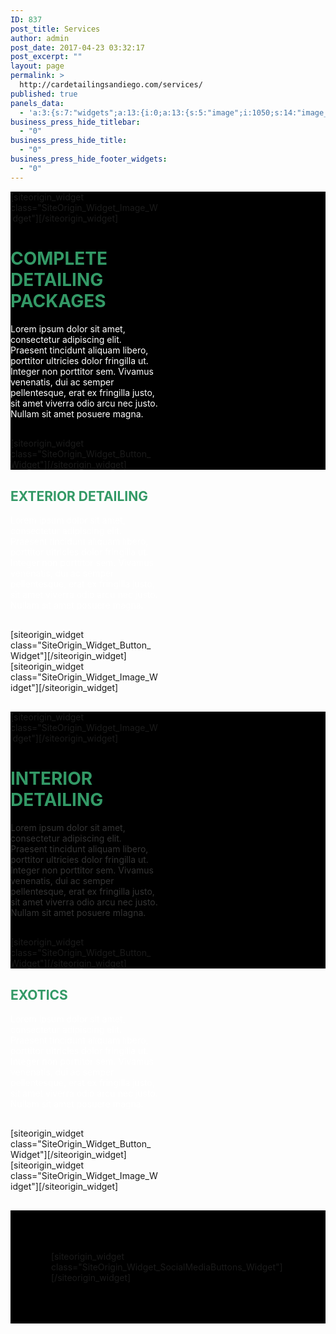```yaml
---
ID: 837
post_title: Services
author: admin
post_date: 2017-04-23 03:32:17
post_excerpt: ""
layout: page
permalink: >
  http://cardetailingsandiego.com/services/
published: true
panels_data:
  - 'a:3:{s:7:"widgets";a:13:{i:0;a:13:{s:5:"image";i:1050;s:14:"image_fallback";s:91:"http://layouts.siteorigin.com/wp-content/uploads/2015/08/background-18176_1280.jpg#1280x853";s:4:"size";s:12:"medium_large";s:5:"align";s:7:"default";s:5:"title";s:0:"";s:14:"title_position";s:6:"hidden";s:3:"alt";s:0:"";s:3:"url";s:0:"";s:5:"bound";b:1;s:12:"_sow_form_id";s:13:"590a9bde61311";s:10:"new_window";b:0;s:10:"full_width";b:0;s:11:"panels_info";a:7:{s:5:"class";s:30:"SiteOrigin_Widget_Image_Widget";s:3:"raw";b:0;s:4:"grid";i:0;s:4:"cell";i:0;s:2:"id";i:0;s:9:"widget_id";s:36:"16b4132a-d318-4dd2-a2a7-bce3af477ef0";s:5:"style";a:1:{s:18:"background_display";s:4:"tile";}}}i:1;a:6:{s:5:"title";s:0:"";s:4:"text";s:379:"<h1><span style="color: #339966;">COMPLETE DETAILING PACKAGES</span></h1><p>Lorem ipsum dolor sit amet, consectetur adipiscing elit. Praesent tincidunt aliquam libero, porttitor ultricies dolor fringilla ut. Integer non porttitor sem. Vivamus venenatis, dui ac semper pellentesque, erat ex fringilla justo, sit amet viverra odio arcu nec justo. Nullam sit amet posuere magna.</p>";s:20:"text_selected_editor";s:7:"tinymce";s:12:"_sow_form_id";s:13:"5909c01226ff9";s:11:"panels_info";a:6:{s:5:"class";s:31:"SiteOrigin_Widget_Editor_Widget";s:4:"grid";i:0;s:4:"cell";i:1;s:2:"id";i:1;s:9:"widget_id";s:36:"a139c9ff-9122-4f90-a94d-9be5ef4cb447";s:5:"style";a:3:{s:27:"background_image_attachment";b:0;s:18:"background_display";s:4:"tile";s:10:"font_color";s:7:"#ffffff";}}s:5:"autop";b:0;}i:2;a:8:{s:4:"text";s:9:"READ MORE";s:3:"url";s:9:"post: 834";s:11:"button_icon";a:4:{s:13:"icon_selected";s:0:"";s:10:"icon_color";b:0;s:4:"icon";i:1235;s:24:"so_field_container_state";s:4:"open";}s:6:"design";a:12:{s:5:"width";b:0;s:10:"width_unit";s:2:"px";s:5:"align";s:4:"left";s:5:"theme";s:4:"atom";s:12:"button_color";s:7:"#000000";s:10:"text_color";s:7:"#dd3333";s:5:"hover";b:1;s:4:"font";s:7:"default";s:9:"font_size";s:1:"1";s:8:"rounding";s:1:"0";s:7:"padding";s:1:"1";s:24:"so_field_container_state";s:4:"open";}s:10:"attributes";a:6:{s:2:"id";s:0:"";s:7:"classes";s:0:"";s:5:"title";s:0:"";s:7:"onclick";s:0:"";s:3:"rel";s:0:"";s:24:"so_field_container_state";s:6:"closed";}s:12:"_sow_form_id";s:13:"5909c03e2f038";s:11:"panels_info";a:6:{s:5:"class";s:31:"SiteOrigin_Widget_Button_Widget";s:4:"grid";i:0;s:4:"cell";i:1;s:2:"id";i:2;s:9:"widget_id";s:36:"26ad0d6d-7713-4933-a394-bf2f4a49f3d1";s:5:"style";a:2:{s:27:"background_image_attachment";b:0;s:18:"background_display";s:4:"tile";}}s:10:"new_window";b:0;}i:3;a:6:{s:5:"title";s:0:"";s:4:"text";s:370:"<h2><span style="color: #339966;">EXTERIOR DETAILING</span></h2><p>Lorem ipsum dolor sit amet, consectetur adipiscing elit. Praesent tincidunt aliquam libero, porttitor ultricies dolor fringilla ut. Integer non porttitor sem. Vivamus venenatis, dui ac semper pellentesque, erat ex fringilla justo, sit amet viverra odio arcu nec justo. Nullam sit amet posuere magna.</p>";s:20:"text_selected_editor";s:7:"tinymce";s:12:"_sow_form_id";s:13:"5909c0985f6ff";s:11:"panels_info";a:6:{s:5:"class";s:31:"SiteOrigin_Widget_Editor_Widget";s:4:"grid";i:1;s:4:"cell";i:0;s:2:"id";i:3;s:9:"widget_id";s:36:"d7695360-56f3-43ab-b293-51ae82c0309e";s:5:"style";a:3:{s:27:"background_image_attachment";b:0;s:18:"background_display";s:4:"tile";s:10:"font_color";s:7:"#ffffff";}}s:5:"autop";b:0;}i:4;a:8:{s:4:"text";s:14:"MEET THE OWNER";s:3:"url";s:9:"post: 835";s:11:"button_icon";a:4:{s:13:"icon_selected";s:0:"";s:10:"icon_color";b:0;s:4:"icon";i:1235;s:24:"so_field_container_state";s:4:"open";}s:6:"design";a:12:{s:5:"width";b:0;s:10:"width_unit";s:2:"px";s:5:"align";s:4:"left";s:5:"theme";s:4:"flat";s:12:"button_color";s:7:"#000000";s:10:"text_color";s:7:"#dd3333";s:4:"font";s:7:"default";s:9:"font_size";s:1:"1";s:8:"rounding";s:1:"0";s:7:"padding";s:1:"1";s:24:"so_field_container_state";s:4:"open";s:5:"hover";b:0;}s:10:"attributes";a:6:{s:2:"id";s:0:"";s:7:"classes";s:0:"";s:5:"title";s:0:"";s:7:"onclick";s:0:"";s:3:"rel";s:0:"";s:24:"so_field_container_state";s:6:"closed";}s:12:"_sow_form_id";s:13:"5909c0da9db9b";s:10:"new_window";b:0;s:11:"panels_info";a:7:{s:5:"class";s:31:"SiteOrigin_Widget_Button_Widget";s:3:"raw";b:0;s:4:"grid";i:1;s:4:"cell";i:0;s:2:"id";i:4;s:9:"widget_id";s:36:"935eaae2-04e4-492a-b3e6-cdd59717b2e5";s:5:"style";a:1:{s:18:"background_display";s:4:"tile";}}}i:5;a:13:{s:5:"image";i:1037;s:14:"image_fallback";s:90:"http://layouts.siteorigin.com/wp-content/uploads/2015/08/guitar-811343_1280-1.jpg#1280x853";s:4:"size";s:12:"medium_large";s:5:"align";s:7:"default";s:5:"title";s:0:"";s:14:"title_position";s:6:"hidden";s:3:"alt";s:0:"";s:3:"url";s:0:"";s:5:"bound";b:1;s:12:"_sow_form_id";s:13:"590a9c13b51bd";s:10:"new_window";b:0;s:10:"full_width";b:0;s:11:"panels_info";a:7:{s:5:"class";s:30:"SiteOrigin_Widget_Image_Widget";s:3:"raw";b:0;s:4:"grid";i:1;s:4:"cell";i:1;s:2:"id";i:5;s:9:"widget_id";s:36:"949e6d1a-5208-4818-bb27-87850ce5b27b";s:5:"style";a:1:{s:18:"background_display";s:4:"tile";}}}i:6;a:13:{s:5:"image";i:710;s:14:"image_fallback";s:84:"http://layouts.siteorigin.com/wp-content/uploads/2015/08/hat-15263_1280.jpg#1280x853";s:4:"size";s:12:"medium_large";s:5:"align";s:7:"default";s:5:"title";s:0:"";s:14:"title_position";s:6:"hidden";s:3:"alt";s:0:"";s:3:"url";s:0:"";s:5:"bound";b:1;s:12:"_sow_form_id";s:13:"590a9c324ba7d";s:10:"new_window";b:0;s:10:"full_width";b:0;s:11:"panels_info";a:7:{s:5:"class";s:30:"SiteOrigin_Widget_Image_Widget";s:3:"raw";b:0;s:4:"grid";i:2;s:4:"cell";i:0;s:2:"id";i:6;s:9:"widget_id";s:36:"78f248d3-048a-407f-b930-f142a7e8927f";s:5:"style";a:1:{s:18:"background_display";s:4:"tile";}}}i:7;a:6:{s:5:"title";s:0:"";s:4:"text";s:408:"<h1><span style="color: #339966;">INTERIOR DETAILING</span></h1><p><span style="color: #333333;">Lorem ipsum dolor sit amet, consectetur adipiscing elit. Praesent tincidunt aliquam libero, porttitor ultricies dolor fringilla ut. Integer non porttitor sem. Vivamus venenatis, dui ac semper pellentesque, erat ex fringilla justo, sit amet viverra odio arcu nec justo. Nullam sit amet posuere mIagna.</span></p>";s:20:"text_selected_editor";s:7:"tinymce";s:12:"_sow_form_id";s:13:"5909c133439cc";s:11:"panels_info";a:6:{s:5:"class";s:31:"SiteOrigin_Widget_Editor_Widget";s:4:"grid";i:2;s:4:"cell";i:1;s:2:"id";i:7;s:9:"widget_id";s:36:"eedbf607-d450-4e88-9fa7-7fae0c4ad19f";s:5:"style";a:2:{s:27:"background_image_attachment";b:0;s:18:"background_display";s:4:"tile";}}s:5:"autop";b:0;}i:8;a:8:{s:4:"text";s:12:"SERVICE AREA";s:3:"url";s:9:"post: 836";s:11:"button_icon";a:4:{s:13:"icon_selected";s:0:"";s:10:"icon_color";b:0;s:4:"icon";i:1235;s:24:"so_field_container_state";s:4:"open";}s:6:"design";a:12:{s:5:"width";b:0;s:10:"width_unit";s:2:"px";s:5:"align";s:4:"left";s:5:"theme";s:4:"atom";s:12:"button_color";s:7:"#000000";s:10:"text_color";s:7:"#dd3333";s:5:"hover";b:1;s:4:"font";s:7:"default";s:9:"font_size";s:1:"1";s:8:"rounding";s:1:"0";s:7:"padding";s:1:"1";s:24:"so_field_container_state";s:4:"open";}s:10:"attributes";a:6:{s:2:"id";s:0:"";s:7:"classes";s:0:"";s:5:"title";s:0:"";s:7:"onclick";s:0:"";s:3:"rel";s:0:"";s:24:"so_field_container_state";s:6:"closed";}s:12:"_sow_form_id";s:13:"5909c157ea0a3";s:10:"new_window";b:0;s:11:"panels_info";a:7:{s:5:"class";s:31:"SiteOrigin_Widget_Button_Widget";s:3:"raw";b:0;s:4:"grid";i:2;s:4:"cell";i:1;s:2:"id";i:8;s:9:"widget_id";s:36:"9f4f875e-e876-47c3-b7a1-adb9f7671bad";s:5:"style";a:1:{s:18:"background_display";s:4:"tile";}}}i:9;a:6:{s:5:"title";s:0:"";s:4:"text";s:359:"<h2><span style="color: #339966;">EXOTICS</span></h2><p>Lorem ipsum dolor sit amet, consectetur adipiscing elit. Praesent tincidunt aliquam libero, porttitor ultricies dolor fringilla ut. Integer non porttitor sem. Vivamus venenatis, dui ac semper pellentesque, erat ex fringilla justo, sit amet viverra odio arcu nec justo. Nullam sit amet posuere magna.</p>";s:20:"text_selected_editor";s:7:"tinymce";s:12:"_sow_form_id";s:13:"590ab0f6bfc79";s:11:"panels_info";a:6:{s:5:"class";s:31:"SiteOrigin_Widget_Editor_Widget";s:4:"grid";i:3;s:4:"cell";i:0;s:2:"id";i:9;s:9:"widget_id";s:36:"d7695360-56f3-43ab-b293-51ae82c0309e";s:5:"style";a:3:{s:27:"background_image_attachment";b:0;s:18:"background_display";s:4:"tile";s:10:"font_color";s:7:"#ffffff";}}s:5:"autop";b:0;}i:10;a:7:{s:4:"text";s:14:"MEET THE OWNER";s:3:"url";s:9:"post: 835";s:11:"button_icon";a:4:{s:13:"icon_selected";s:0:"";s:10:"icon_color";b:0;s:4:"icon";i:1235;s:24:"so_field_container_state";s:4:"open";}s:6:"design";a:12:{s:5:"width";b:0;s:10:"width_unit";s:2:"px";s:5:"align";s:4:"left";s:5:"theme";s:4:"flat";s:12:"button_color";s:7:"#000000";s:10:"text_color";s:7:"#dd3333";s:4:"font";s:7:"default";s:9:"font_size";s:1:"1";s:8:"rounding";s:1:"0";s:7:"padding";s:1:"1";s:24:"so_field_container_state";s:4:"open";s:5:"hover";b:0;}s:10:"attributes";a:6:{s:2:"id";s:0:"";s:7:"classes";s:0:"";s:5:"title";s:0:"";s:7:"onclick";s:0:"";s:3:"rel";s:0:"";s:24:"so_field_container_state";s:6:"closed";}s:10:"new_window";b:0;s:11:"panels_info";a:7:{s:5:"class";s:31:"SiteOrigin_Widget_Button_Widget";s:3:"raw";b:0;s:4:"grid";i:3;s:4:"cell";i:0;s:2:"id";i:10;s:9:"widget_id";s:36:"935eaae2-04e4-492a-b3e6-cdd59717b2e5";s:5:"style";a:1:{s:18:"background_display";s:4:"tile";}}}i:11;a:12:{s:5:"image";i:1037;s:14:"image_fallback";s:90:"http://layouts.siteorigin.com/wp-content/uploads/2015/08/guitar-811343_1280-1.jpg#1280x853";s:4:"size";s:12:"medium_large";s:5:"align";s:7:"default";s:5:"title";s:0:"";s:14:"title_position";s:6:"hidden";s:3:"alt";s:0:"";s:3:"url";s:0:"";s:5:"bound";b:1;s:10:"new_window";b:0;s:10:"full_width";b:0;s:11:"panels_info";a:7:{s:5:"class";s:30:"SiteOrigin_Widget_Image_Widget";s:3:"raw";b:0;s:4:"grid";i:3;s:4:"cell";i:1;s:2:"id";i:11;s:9:"widget_id";s:36:"949e6d1a-5208-4818-bb27-87850ce5b27b";s:5:"style";a:1:{s:18:"background_display";s:4:"tile";}}}i:12;a:4:{s:8:"networks";a:3:{i:0;a:5:{s:4:"name";s:8:"facebook";s:3:"url";s:25:"https://www.facebook.com/";s:10:"icon_color";s:7:"#ffffff";s:12:"button_color";s:7:"#d3d3d3";s:10:"icon_title";s:0:"";}i:1;a:5:{s:4:"name";s:7:"twitter";s:3:"url";s:20:"https://twitter.com/";s:10:"icon_color";s:7:"#ffffff";s:12:"button_color";s:7:"#d3d3d3";s:10:"icon_title";s:0:"";}i:2;a:5:{s:4:"name";s:9:"pinterest";s:3:"url";s:26:"https://www.pinterest.com/";s:10:"icon_color";s:7:"#ffffff";s:12:"button_color";s:7:"#d3d3d3";s:10:"icon_title";s:0:"";}}s:6:"design";a:8:{s:10:"new_window";b:1;s:5:"theme";s:4:"wire";s:5:"hover";b:1;s:9:"icon_size";s:1:"2";s:8:"rounding";s:3:"1.5";s:7:"padding";s:1:"1";s:5:"align";s:6:"center";s:6:"margin";s:3:"0.1";}s:5:"title";s:0:"";s:11:"panels_info";a:7:{s:5:"class";s:43:"SiteOrigin_Widget_SocialMediaButtons_Widget";s:3:"raw";b:0;s:4:"grid";i:4;s:4:"cell";i:0;s:2:"id";i:12;s:9:"widget_id";s:36:"18a699f6-d40a-408a-9875-9b433aa454d1";s:5:"style";a:1:{s:18:"background_display";s:4:"tile";}}}}s:5:"grids";a:5:{i:0;a:2:{s:5:"cells";i:2;s:5:"style";a:4:{s:10:"background";s:7:"#000000";s:18:"background_display";s:8:"parallax";s:11:"row_stretch";s:4:"full";s:14:"cell_alignment";s:10:"flex-start";}}i:1;a:2:{s:5:"cells";i:2;s:5:"style";a:2:{s:18:"background_display";s:4:"tile";s:11:"row_stretch";s:4:"full";}}i:2;a:2:{s:5:"cells";i:2;s:5:"style";a:4:{s:10:"background";s:7:"#000000";s:18:"background_display";s:8:"parallax";s:11:"row_stretch";s:4:"full";s:14:"cell_alignment";s:10:"flex-start";}}i:3;a:2:{s:5:"cells";i:2;s:5:"style";a:2:{s:18:"background_display";s:4:"tile";s:11:"row_stretch";s:4:"full";}}i:4;a:2:{s:5:"cells";i:1;s:5:"style";a:4:{s:7:"padding";s:4:"65px";s:10:"background";s:7:"#000000";s:18:"background_display";s:4:"tile";s:11:"row_stretch";s:4:"full";}}}s:10:"grid_cells";a:9:{i:0;a:4:{s:4:"grid";i:0;s:5:"index";i:0;s:6:"weight";d:0.5;s:5:"style";a:0:{}}i:1;a:4:{s:4:"grid";i:0;s:5:"index";i:1;s:6:"weight";d:0.5;s:5:"style";a:0:{}}i:2;a:4:{s:4:"grid";i:1;s:5:"index";i:0;s:6:"weight";d:0.5;s:5:"style";a:0:{}}i:3;a:4:{s:4:"grid";i:1;s:5:"index";i:1;s:6:"weight";d:0.5;s:5:"style";a:0:{}}i:4;a:4:{s:4:"grid";i:2;s:5:"index";i:0;s:6:"weight";d:0.5;s:5:"style";a:0:{}}i:5;a:4:{s:4:"grid";i:2;s:5:"index";i:1;s:6:"weight";d:0.5;s:5:"style";a:0:{}}i:6;a:4:{s:4:"grid";i:3;s:5:"index";i:0;s:6:"weight";d:0.5;s:5:"style";a:0:{}}i:7;a:4:{s:4:"grid";i:3;s:5:"index";i:1;s:6:"weight";d:0.5;s:5:"style";a:0:{}}i:8;a:4:{s:4:"grid";i:4;s:5:"index";i:0;s:6:"weight";i:1;s:5:"style";a:0:{}}}}'
business_press_hide_titlebar:
  - "0"
business_press_hide_title:
  - "0"
business_press_hide_footer_widgets:
  - "0"
---
```

<div id="pl-837"  class="panel-layout" ><div id="pg-837-0"  class="panel-grid panel-has-style"  data-style="{&quot;background&quot;:&quot;#000000&quot;,&quot;background_display&quot;:&quot;parallax&quot;,&quot;row_stretch&quot;:&quot;full&quot;,&quot;cell_alignment&quot;:&quot;flex-start&quot;}" ><div class="siteorigin-panels-stretch panel-row-style panel-row-style-for-837-0" data-stretch-type="full" ><div id="pgc-837-0-0"  class="panel-grid-cell"  data-weight="0.5" ><div id="panel-837-0-0-0" class="so-panel widget widget_sow-image panel-first-child panel-last-child" data-index="0" data-style="{&quot;background_display&quot;:&quot;tile&quot;}" >[siteorigin_widget class="SiteOrigin_Widget_Image_Widget"]<input type="hidden" value="{&quot;instance&quot;:{&quot;image&quot;:1050,&quot;image_fallback&quot;:&quot;http:\/\/layouts.siteorigin.com\/wp-content\/uploads\/2015\/08\/background-18176_1280.jpg#1280x853&quot;,&quot;size&quot;:&quot;medium_large&quot;,&quot;align&quot;:&quot;default&quot;,&quot;title&quot;:&quot;&quot;,&quot;title_position&quot;:&quot;hidden&quot;,&quot;alt&quot;:&quot;&quot;,&quot;url&quot;:&quot;&quot;,&quot;bound&quot;:true,&quot;_sow_form_id&quot;:&quot;590a9bde61311&quot;,&quot;new_window&quot;:false,&quot;full_width&quot;:false},&quot;args&quot;:{&quot;before_widget&quot;:&quot;&lt;div id=\&quot;panel-837-0-0-0\&quot; class=\&quot;so-panel widget widget_sow-image panel-first-child panel-last-child\&quot; data-index=\&quot;0\&quot; data-style=\&quot;{&amp;quot;background_display&amp;quot;:&amp;quot;tile&amp;quot;}\&quot; &gt;&quot;,&quot;after_widget&quot;:&quot;&lt;\/div&gt;&quot;,&quot;before_title&quot;:&quot;&lt;h3 class=\&quot;widget-title\&quot;&gt;&quot;,&quot;after_title&quot;:&quot;&lt;\/h3&gt;&quot;,&quot;widget_id&quot;:&quot;widget-0-0-0&quot;}}" />[/siteorigin_widget]</div></div><div id="pgc-837-0-1"  class="panel-grid-cell"  data-weight="0.5" ><div id="panel-837-0-1-0" class="so-panel widget widget_sow-editor panel-first-child" data-index="1" data-style="{&quot;background_image_attachment&quot;:false,&quot;background_display&quot;:&quot;tile&quot;,&quot;font_color&quot;:&quot;#ffffff&quot;}" ><div class="panel-widget-style panel-widget-style-for-837-0-1-0" ><div class="so-widget-sow-editor so-widget-sow-editor-base">
<div class="siteorigin-widget-tinymce textwidget">
	<h1><span style="color: #339966;">COMPLETE DETAILING PACKAGES</span></h1>Lorem ipsum dolor sit amet, consectetur adipiscing elit. Praesent tincidunt aliquam libero, porttitor ultricies dolor fringilla ut. Integer non porttitor sem. Vivamus venenatis, dui ac semper pellentesque, erat ex fringilla justo, sit amet viverra odio arcu nec justo. Nullam sit amet posuere magna.

</div>
</div></div></div><div id="panel-837-0-1-1" class="so-panel widget widget_sow-button panel-last-child" data-index="2" data-style="{&quot;background_image_attachment&quot;:false,&quot;background_display&quot;:&quot;tile&quot;}" >[siteorigin_widget class="SiteOrigin_Widget_Button_Widget"]<input type="hidden" value="{&quot;instance&quot;:{&quot;text&quot;:&quot;READ MORE&quot;,&quot;url&quot;:&quot;post: 834&quot;,&quot;button_icon&quot;:{&quot;icon_selected&quot;:&quot;&quot;,&quot;icon_color&quot;:false,&quot;icon&quot;:1235,&quot;so_field_container_state&quot;:&quot;open&quot;},&quot;design&quot;:{&quot;width&quot;:false,&quot;width_unit&quot;:&quot;px&quot;,&quot;align&quot;:&quot;left&quot;,&quot;theme&quot;:&quot;atom&quot;,&quot;button_color&quot;:&quot;#000000&quot;,&quot;text_color&quot;:&quot;#dd3333&quot;,&quot;hover&quot;:true,&quot;font&quot;:&quot;default&quot;,&quot;font_size&quot;:&quot;1&quot;,&quot;rounding&quot;:&quot;0&quot;,&quot;padding&quot;:&quot;1&quot;,&quot;so_field_container_state&quot;:&quot;open&quot;},&quot;attributes&quot;:{&quot;id&quot;:&quot;&quot;,&quot;classes&quot;:&quot;&quot;,&quot;title&quot;:&quot;&quot;,&quot;onclick&quot;:&quot;&quot;,&quot;rel&quot;:&quot;&quot;,&quot;so_field_container_state&quot;:&quot;closed&quot;},&quot;_sow_form_id&quot;:&quot;5909c03e2f038&quot;,&quot;new_window&quot;:false},&quot;args&quot;:{&quot;before_widget&quot;:&quot;&lt;div id=\&quot;panel-837-0-1-1\&quot; class=\&quot;so-panel widget widget_sow-button panel-last-child\&quot; data-index=\&quot;2\&quot; data-style=\&quot;{&amp;quot;background_image_attachment&amp;quot;:false,&amp;quot;background_display&amp;quot;:&amp;quot;tile&amp;quot;}\&quot; &gt;&quot;,&quot;after_widget&quot;:&quot;&lt;\/div&gt;&quot;,&quot;before_title&quot;:&quot;&lt;h3 class=\&quot;widget-title\&quot;&gt;&quot;,&quot;after_title&quot;:&quot;&lt;\/h3&gt;&quot;,&quot;widget_id&quot;:&quot;widget-0-1-1&quot;}}" />[/siteorigin_widget]</div></div></div></div><div id="pg-837-1"  class="panel-grid panel-has-style"  data-style="{&quot;background_display&quot;:&quot;tile&quot;,&quot;row_stretch&quot;:&quot;full&quot;}" ><div class="siteorigin-panels-stretch panel-row-style panel-row-style-for-837-1" data-stretch-type="full" ><div id="pgc-837-1-0"  class="panel-grid-cell"  data-weight="0.5" ><div id="panel-837-1-0-0" class="so-panel widget widget_sow-editor panel-first-child" data-index="3" data-style="{&quot;background_image_attachment&quot;:false,&quot;background_display&quot;:&quot;tile&quot;,&quot;font_color&quot;:&quot;#ffffff&quot;}" ><div class="panel-widget-style panel-widget-style-for-837-1-0-0" ><div class="so-widget-sow-editor so-widget-sow-editor-base">
<div class="siteorigin-widget-tinymce textwidget">
	<h2><span style="color: #339966;">EXTERIOR DETAILING</span></h2>Lorem ipsum dolor sit amet, consectetur adipiscing elit. Praesent tincidunt aliquam libero, porttitor ultricies dolor fringilla ut. Integer non porttitor sem. Vivamus venenatis, dui ac semper pellentesque, erat ex fringilla justo, sit amet viverra odio arcu nec justo. Nullam sit amet posuere magna.

</div>
</div></div></div><div id="panel-837-1-0-1" class="so-panel widget widget_sow-button panel-last-child" data-index="4" data-style="{&quot;background_display&quot;:&quot;tile&quot;}" >[siteorigin_widget class="SiteOrigin_Widget_Button_Widget"]<input type="hidden" value="{&quot;instance&quot;:{&quot;text&quot;:&quot;MEET THE OWNER&quot;,&quot;url&quot;:&quot;post: 835&quot;,&quot;button_icon&quot;:{&quot;icon_selected&quot;:&quot;&quot;,&quot;icon_color&quot;:false,&quot;icon&quot;:1235,&quot;so_field_container_state&quot;:&quot;open&quot;},&quot;design&quot;:{&quot;width&quot;:false,&quot;width_unit&quot;:&quot;px&quot;,&quot;align&quot;:&quot;left&quot;,&quot;theme&quot;:&quot;flat&quot;,&quot;button_color&quot;:&quot;#000000&quot;,&quot;text_color&quot;:&quot;#dd3333&quot;,&quot;font&quot;:&quot;default&quot;,&quot;font_size&quot;:&quot;1&quot;,&quot;rounding&quot;:&quot;0&quot;,&quot;padding&quot;:&quot;1&quot;,&quot;so_field_container_state&quot;:&quot;open&quot;,&quot;hover&quot;:false},&quot;attributes&quot;:{&quot;id&quot;:&quot;&quot;,&quot;classes&quot;:&quot;&quot;,&quot;title&quot;:&quot;&quot;,&quot;onclick&quot;:&quot;&quot;,&quot;rel&quot;:&quot;&quot;,&quot;so_field_container_state&quot;:&quot;closed&quot;},&quot;_sow_form_id&quot;:&quot;5909c0da9db9b&quot;,&quot;new_window&quot;:false},&quot;args&quot;:{&quot;before_widget&quot;:&quot;&lt;div id=\&quot;panel-837-1-0-1\&quot; class=\&quot;so-panel widget widget_sow-button panel-last-child\&quot; data-index=\&quot;4\&quot; data-style=\&quot;{&amp;quot;background_display&amp;quot;:&amp;quot;tile&amp;quot;}\&quot; &gt;&quot;,&quot;after_widget&quot;:&quot;&lt;\/div&gt;&quot;,&quot;before_title&quot;:&quot;&lt;h3 class=\&quot;widget-title\&quot;&gt;&quot;,&quot;after_title&quot;:&quot;&lt;\/h3&gt;&quot;,&quot;widget_id&quot;:&quot;widget-1-0-1&quot;}}" />[/siteorigin_widget]</div></div><div id="pgc-837-1-1"  class="panel-grid-cell"  data-weight="0.5" ><div id="panel-837-1-1-0" class="so-panel widget widget_sow-image panel-first-child panel-last-child" data-index="5" data-style="{&quot;background_display&quot;:&quot;tile&quot;}" >[siteorigin_widget class="SiteOrigin_Widget_Image_Widget"]<input type="hidden" value="{&quot;instance&quot;:{&quot;image&quot;:1037,&quot;image_fallback&quot;:&quot;http:\/\/layouts.siteorigin.com\/wp-content\/uploads\/2015\/08\/guitar-811343_1280-1.jpg#1280x853&quot;,&quot;size&quot;:&quot;medium_large&quot;,&quot;align&quot;:&quot;default&quot;,&quot;title&quot;:&quot;&quot;,&quot;title_position&quot;:&quot;hidden&quot;,&quot;alt&quot;:&quot;&quot;,&quot;url&quot;:&quot;&quot;,&quot;bound&quot;:true,&quot;_sow_form_id&quot;:&quot;590a9c13b51bd&quot;,&quot;new_window&quot;:false,&quot;full_width&quot;:false},&quot;args&quot;:{&quot;before_widget&quot;:&quot;&lt;div id=\&quot;panel-837-1-1-0\&quot; class=\&quot;so-panel widget widget_sow-image panel-first-child panel-last-child\&quot; data-index=\&quot;5\&quot; data-style=\&quot;{&amp;quot;background_display&amp;quot;:&amp;quot;tile&amp;quot;}\&quot; &gt;&quot;,&quot;after_widget&quot;:&quot;&lt;\/div&gt;&quot;,&quot;before_title&quot;:&quot;&lt;h3 class=\&quot;widget-title\&quot;&gt;&quot;,&quot;after_title&quot;:&quot;&lt;\/h3&gt;&quot;,&quot;widget_id&quot;:&quot;widget-1-1-0&quot;}}" />[/siteorigin_widget]</div></div></div></div><div id="pg-837-2"  class="panel-grid panel-has-style"  data-style="{&quot;background&quot;:&quot;#000000&quot;,&quot;background_display&quot;:&quot;parallax&quot;,&quot;row_stretch&quot;:&quot;full&quot;,&quot;cell_alignment&quot;:&quot;flex-start&quot;}" ><div class="siteorigin-panels-stretch panel-row-style panel-row-style-for-837-2" data-stretch-type="full" ><div id="pgc-837-2-0"  class="panel-grid-cell"  data-weight="0.5" ><div id="panel-837-2-0-0" class="so-panel widget widget_sow-image panel-first-child panel-last-child" data-index="6" data-style="{&quot;background_display&quot;:&quot;tile&quot;}" >[siteorigin_widget class="SiteOrigin_Widget_Image_Widget"]<input type="hidden" value="{&quot;instance&quot;:{&quot;image&quot;:710,&quot;image_fallback&quot;:&quot;http:\/\/layouts.siteorigin.com\/wp-content\/uploads\/2015\/08\/hat-15263_1280.jpg#1280x853&quot;,&quot;size&quot;:&quot;medium_large&quot;,&quot;align&quot;:&quot;default&quot;,&quot;title&quot;:&quot;&quot;,&quot;title_position&quot;:&quot;hidden&quot;,&quot;alt&quot;:&quot;&quot;,&quot;url&quot;:&quot;&quot;,&quot;bound&quot;:true,&quot;_sow_form_id&quot;:&quot;590a9c324ba7d&quot;,&quot;new_window&quot;:false,&quot;full_width&quot;:false},&quot;args&quot;:{&quot;before_widget&quot;:&quot;&lt;div id=\&quot;panel-837-2-0-0\&quot; class=\&quot;so-panel widget widget_sow-image panel-first-child panel-last-child\&quot; data-index=\&quot;6\&quot; data-style=\&quot;{&amp;quot;background_display&amp;quot;:&amp;quot;tile&amp;quot;}\&quot; &gt;&quot;,&quot;after_widget&quot;:&quot;&lt;\/div&gt;&quot;,&quot;before_title&quot;:&quot;&lt;h3 class=\&quot;widget-title\&quot;&gt;&quot;,&quot;after_title&quot;:&quot;&lt;\/h3&gt;&quot;,&quot;widget_id&quot;:&quot;widget-2-0-0&quot;}}" />[/siteorigin_widget]</div></div><div id="pgc-837-2-1"  class="panel-grid-cell"  data-weight="0.5" ><div id="panel-837-2-1-0" class="so-panel widget widget_sow-editor panel-first-child" data-index="7" data-style="{&quot;background_image_attachment&quot;:false,&quot;background_display&quot;:&quot;tile&quot;}" ><div class="so-widget-sow-editor so-widget-sow-editor-base">
<div class="siteorigin-widget-tinymce textwidget">
	<h1><span style="color: #339966;">INTERIOR DETAILING</span></h1><span style="color: #333333;">Lorem ipsum dolor sit amet, consectetur adipiscing elit. Praesent tincidunt aliquam libero, porttitor ultricies dolor fringilla ut. Integer non porttitor sem. Vivamus venenatis, dui ac semper pellentesque, erat ex fringilla justo, sit amet viverra odio arcu nec justo. Nullam sit amet posuere mIagna.</span>

</div>
</div></div><div id="panel-837-2-1-1" class="so-panel widget widget_sow-button panel-last-child" data-index="8" data-style="{&quot;background_display&quot;:&quot;tile&quot;}" >[siteorigin_widget class="SiteOrigin_Widget_Button_Widget"]<input type="hidden" value="{&quot;instance&quot;:{&quot;text&quot;:&quot;SERVICE AREA&quot;,&quot;url&quot;:&quot;post: 836&quot;,&quot;button_icon&quot;:{&quot;icon_selected&quot;:&quot;&quot;,&quot;icon_color&quot;:false,&quot;icon&quot;:1235,&quot;so_field_container_state&quot;:&quot;open&quot;},&quot;design&quot;:{&quot;width&quot;:false,&quot;width_unit&quot;:&quot;px&quot;,&quot;align&quot;:&quot;left&quot;,&quot;theme&quot;:&quot;atom&quot;,&quot;button_color&quot;:&quot;#000000&quot;,&quot;text_color&quot;:&quot;#dd3333&quot;,&quot;hover&quot;:true,&quot;font&quot;:&quot;default&quot;,&quot;font_size&quot;:&quot;1&quot;,&quot;rounding&quot;:&quot;0&quot;,&quot;padding&quot;:&quot;1&quot;,&quot;so_field_container_state&quot;:&quot;open&quot;},&quot;attributes&quot;:{&quot;id&quot;:&quot;&quot;,&quot;classes&quot;:&quot;&quot;,&quot;title&quot;:&quot;&quot;,&quot;onclick&quot;:&quot;&quot;,&quot;rel&quot;:&quot;&quot;,&quot;so_field_container_state&quot;:&quot;closed&quot;},&quot;_sow_form_id&quot;:&quot;5909c157ea0a3&quot;,&quot;new_window&quot;:false},&quot;args&quot;:{&quot;before_widget&quot;:&quot;&lt;div id=\&quot;panel-837-2-1-1\&quot; class=\&quot;so-panel widget widget_sow-button panel-last-child\&quot; data-index=\&quot;8\&quot; data-style=\&quot;{&amp;quot;background_display&amp;quot;:&amp;quot;tile&amp;quot;}\&quot; &gt;&quot;,&quot;after_widget&quot;:&quot;&lt;\/div&gt;&quot;,&quot;before_title&quot;:&quot;&lt;h3 class=\&quot;widget-title\&quot;&gt;&quot;,&quot;after_title&quot;:&quot;&lt;\/h3&gt;&quot;,&quot;widget_id&quot;:&quot;widget-2-1-1&quot;}}" />[/siteorigin_widget]</div></div></div></div><div id="pg-837-3"  class="panel-grid panel-has-style"  data-style="{&quot;background_display&quot;:&quot;tile&quot;,&quot;row_stretch&quot;:&quot;full&quot;}" ><div class="siteorigin-panels-stretch panel-row-style panel-row-style-for-837-3" data-stretch-type="full" ><div id="pgc-837-3-0"  class="panel-grid-cell"  data-weight="0.5" ><div id="panel-837-3-0-0" class="so-panel widget widget_sow-editor panel-first-child" data-index="9" data-style="{&quot;background_image_attachment&quot;:false,&quot;background_display&quot;:&quot;tile&quot;,&quot;font_color&quot;:&quot;#ffffff&quot;}" ><div class="panel-widget-style panel-widget-style-for-837-3-0-0" ><div class="so-widget-sow-editor so-widget-sow-editor-base">
<div class="siteorigin-widget-tinymce textwidget">
	<h2><span style="color: #339966;">EXOTICS</span></h2>Lorem ipsum dolor sit amet, consectetur adipiscing elit. Praesent tincidunt aliquam libero, porttitor ultricies dolor fringilla ut. Integer non porttitor sem. Vivamus venenatis, dui ac semper pellentesque, erat ex fringilla justo, sit amet viverra odio arcu nec justo. Nullam sit amet posuere magna.

</div>
</div></div></div><div id="panel-837-3-0-1" class="so-panel widget widget_sow-button panel-last-child" data-index="10" data-style="{&quot;background_display&quot;:&quot;tile&quot;}" >[siteorigin_widget class="SiteOrigin_Widget_Button_Widget"]<input type="hidden" value="{&quot;instance&quot;:{&quot;text&quot;:&quot;MEET THE OWNER&quot;,&quot;url&quot;:&quot;post: 835&quot;,&quot;button_icon&quot;:{&quot;icon_selected&quot;:&quot;&quot;,&quot;icon_color&quot;:false,&quot;icon&quot;:1235,&quot;so_field_container_state&quot;:&quot;open&quot;},&quot;design&quot;:{&quot;width&quot;:false,&quot;width_unit&quot;:&quot;px&quot;,&quot;align&quot;:&quot;left&quot;,&quot;theme&quot;:&quot;flat&quot;,&quot;button_color&quot;:&quot;#000000&quot;,&quot;text_color&quot;:&quot;#dd3333&quot;,&quot;font&quot;:&quot;default&quot;,&quot;font_size&quot;:&quot;1&quot;,&quot;rounding&quot;:&quot;0&quot;,&quot;padding&quot;:&quot;1&quot;,&quot;so_field_container_state&quot;:&quot;open&quot;,&quot;hover&quot;:false},&quot;attributes&quot;:{&quot;id&quot;:&quot;&quot;,&quot;classes&quot;:&quot;&quot;,&quot;title&quot;:&quot;&quot;,&quot;onclick&quot;:&quot;&quot;,&quot;rel&quot;:&quot;&quot;,&quot;so_field_container_state&quot;:&quot;closed&quot;},&quot;new_window&quot;:false},&quot;args&quot;:{&quot;before_widget&quot;:&quot;&lt;div id=\&quot;panel-837-3-0-1\&quot; class=\&quot;so-panel widget widget_sow-button panel-last-child\&quot; data-index=\&quot;10\&quot; data-style=\&quot;{&amp;quot;background_display&amp;quot;:&amp;quot;tile&amp;quot;}\&quot; &gt;&quot;,&quot;after_widget&quot;:&quot;&lt;\/div&gt;&quot;,&quot;before_title&quot;:&quot;&lt;h3 class=\&quot;widget-title\&quot;&gt;&quot;,&quot;after_title&quot;:&quot;&lt;\/h3&gt;&quot;,&quot;widget_id&quot;:&quot;widget-3-0-1&quot;}}" />[/siteorigin_widget]</div></div><div id="pgc-837-3-1"  class="panel-grid-cell"  data-weight="0.5" ><div id="panel-837-3-1-0" class="so-panel widget widget_sow-image panel-first-child panel-last-child" data-index="11" data-style="{&quot;background_display&quot;:&quot;tile&quot;}" >[siteorigin_widget class="SiteOrigin_Widget_Image_Widget"]<input type="hidden" value="{&quot;instance&quot;:{&quot;image&quot;:1037,&quot;image_fallback&quot;:&quot;http:\/\/layouts.siteorigin.com\/wp-content\/uploads\/2015\/08\/guitar-811343_1280-1.jpg#1280x853&quot;,&quot;size&quot;:&quot;medium_large&quot;,&quot;align&quot;:&quot;default&quot;,&quot;title&quot;:&quot;&quot;,&quot;title_position&quot;:&quot;hidden&quot;,&quot;alt&quot;:&quot;&quot;,&quot;url&quot;:&quot;&quot;,&quot;bound&quot;:true,&quot;new_window&quot;:false,&quot;full_width&quot;:false},&quot;args&quot;:{&quot;before_widget&quot;:&quot;&lt;div id=\&quot;panel-837-3-1-0\&quot; class=\&quot;so-panel widget widget_sow-image panel-first-child panel-last-child\&quot; data-index=\&quot;11\&quot; data-style=\&quot;{&amp;quot;background_display&amp;quot;:&amp;quot;tile&amp;quot;}\&quot; &gt;&quot;,&quot;after_widget&quot;:&quot;&lt;\/div&gt;&quot;,&quot;before_title&quot;:&quot;&lt;h3 class=\&quot;widget-title\&quot;&gt;&quot;,&quot;after_title&quot;:&quot;&lt;\/h3&gt;&quot;,&quot;widget_id&quot;:&quot;widget-3-1-0&quot;}}" />[/siteorigin_widget]</div></div></div></div><div id="pg-837-4"  class="panel-grid panel-has-style"  data-style="{&quot;padding&quot;:&quot;65px&quot;,&quot;background&quot;:&quot;#000000&quot;,&quot;background_display&quot;:&quot;tile&quot;,&quot;row_stretch&quot;:&quot;full&quot;}" ><div class="siteorigin-panels-stretch panel-row-style panel-row-style-for-837-4" data-stretch-type="full" ><div id="pgc-837-4-0"  class="panel-grid-cell"  data-weight="1" ><div id="panel-837-4-0-0" class="so-panel widget widget_sow-social-media-buttons panel-first-child panel-last-child" data-index="12" data-style="{&quot;background_display&quot;:&quot;tile&quot;}" >[siteorigin_widget class="SiteOrigin_Widget_SocialMediaButtons_Widget"]<input type="hidden" value="{&quot;instance&quot;:{&quot;networks&quot;:[{&quot;name&quot;:&quot;facebook&quot;,&quot;url&quot;:&quot;https:\/\/www.facebook.com\/&quot;,&quot;icon_color&quot;:&quot;#ffffff&quot;,&quot;button_color&quot;:&quot;#d3d3d3&quot;,&quot;icon_title&quot;:&quot;&quot;},{&quot;name&quot;:&quot;twitter&quot;,&quot;url&quot;:&quot;https:\/\/twitter.com\/&quot;,&quot;icon_color&quot;:&quot;#ffffff&quot;,&quot;button_color&quot;:&quot;#d3d3d3&quot;,&quot;icon_title&quot;:&quot;&quot;},{&quot;name&quot;:&quot;pinterest&quot;,&quot;url&quot;:&quot;https:\/\/www.pinterest.com\/&quot;,&quot;icon_color&quot;:&quot;#ffffff&quot;,&quot;button_color&quot;:&quot;#d3d3d3&quot;,&quot;icon_title&quot;:&quot;&quot;}],&quot;design&quot;:{&quot;new_window&quot;:true,&quot;theme&quot;:&quot;wire&quot;,&quot;hover&quot;:true,&quot;icon_size&quot;:&quot;2&quot;,&quot;rounding&quot;:&quot;1.5&quot;,&quot;padding&quot;:&quot;1&quot;,&quot;align&quot;:&quot;center&quot;,&quot;margin&quot;:&quot;0.1&quot;},&quot;title&quot;:&quot;&quot;},&quot;args&quot;:{&quot;before_widget&quot;:&quot;&lt;div id=\&quot;panel-837-4-0-0\&quot; class=\&quot;so-panel widget widget_sow-social-media-buttons panel-first-child panel-last-child\&quot; data-index=\&quot;12\&quot; data-style=\&quot;{&amp;quot;background_display&amp;quot;:&amp;quot;tile&amp;quot;}\&quot; &gt;&quot;,&quot;after_widget&quot;:&quot;&lt;\/div&gt;&quot;,&quot;before_title&quot;:&quot;&lt;h3 class=\&quot;widget-title\&quot;&gt;&quot;,&quot;after_title&quot;:&quot;&lt;\/h3&gt;&quot;,&quot;widget_id&quot;:&quot;widget-4-0-0&quot;}}" />[/siteorigin_widget]</div></div></div></div></div>

<style type="text/css" class="panels-style" data-panels-style-for-post="837">@import url(http://cardetailingsandiego.com/wp-content/plugins/siteorigin-panels/inc/../css/front-flex.css); #pgc-837-0-0 , #pgc-837-0-1 , #pgc-837-1-0 , #pgc-837-1-1 , #pgc-837-2-0 , #pgc-837-2-1 , #pgc-837-3-0 , #pgc-837-3-1 { width:50%;width:calc(50% - ( 0.5 * 30px ) ) } #pg-837-0 , #pg-837-1 , #pg-837-2 , #pg-837-3 , #pg-837-4 , #pl-837 .so-panel { margin-bottom:30px } #pgc-837-4-0 { width:100%;width:calc(100% - ( 0 * 30px ) ) } #pl-837 .so-panel:last-child { margin-bottom:0px } #pg-837-0> .panel-row-style , #pg-837-2> .panel-row-style { background-color:#000000 } #pg-837-0.panel-no-style, #pg-837-0.panel-has-style > .panel-row-style , #pg-837-2.panel-no-style, #pg-837-2.panel-has-style > .panel-row-style { -webkit-align-items:flex-start;align-items:flex-start } #panel-837-0-1-0> .panel-widget-style , #panel-837-1-0-0> .panel-widget-style , #panel-837-3-0-0> .panel-widget-style { color:#ffffff } #pg-837-4> .panel-row-style { background-color:#000000;padding:65px } @media (max-width:780px){ #pg-837-0.panel-no-style, #pg-837-0.panel-has-style > .panel-row-style , #pg-837-1.panel-no-style, #pg-837-1.panel-has-style > .panel-row-style , #pg-837-2.panel-no-style, #pg-837-2.panel-has-style > .panel-row-style , #pg-837-3.panel-no-style, #pg-837-3.panel-has-style > .panel-row-style , #pg-837-4.panel-no-style, #pg-837-4.panel-has-style > .panel-row-style { -webkit-flex-direction:column;-ms-flex-direction:column;flex-direction:column } #pg-837-0 .panel-grid-cell , #pg-837-1 .panel-grid-cell , #pg-837-2 .panel-grid-cell , #pg-837-3 .panel-grid-cell , #pg-837-4 .panel-grid-cell { margin-right:0 } #pg-837-0 .panel-grid-cell , #pg-837-1 .panel-grid-cell , #pg-837-2 .panel-grid-cell , #pg-837-3 .panel-grid-cell , #pg-837-4 .panel-grid-cell { width:100% } #pgc-837-0-0 , #pgc-837-1-0 , #pgc-837-2-0 , #pgc-837-3-0 { margin-bottom:30px } #pl-837 .panel-grid-cell { padding:0 } #pl-837 .panel-grid .panel-grid-cell-empty { display:none } #pl-837 .panel-grid .panel-grid-cell-mobile-last { margin-bottom:0px }  } </style>